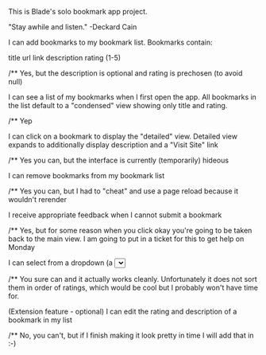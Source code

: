 This is Blade's solo bookmark app project.  

"Stay awhile and listen." -Deckard Cain

I can add bookmarks to my bookmark list. Bookmarks contain:

title
url link
description
rating (1-5)

/** Yes, but the description is optional and rating is prechosen (to avoid null)


I can see a list of my bookmarks when I first open the app.
All bookmarks in the list default to a "condensed" view showing only title and rating.

/** Yep

I can click on a bookmark to display the "detailed" view.
Detailed view expands to additionally display description and a "Visit Site" link

/** Yes you can, but the interface is currently (temporarily) hideous

I can remove bookmarks from my bookmark list

/** Yes you can, but I had to "cheat" and use a page reload because it wouldn't rerender

I receive appropriate feedback when I cannot submit a bookmark

/** Yes, but for some reason when you click okay you're going to be taken back to the main view.  I am going to put in a ticket for this to get help on Monday

I can select from a dropdown (a <select> element) a "minimum rating" to filter the list by all bookmarks rated at or above the chosen selection

/** You sure can and it actually works cleanly.  Unfortunately it does not sort them in order of ratings, which would be cool but I probably won't have time for.


(Extension feature - optional) I can edit the rating and description of a bookmark in my list

/** No, you can't, but if I finish making it look pretty in time I will add that in :-)